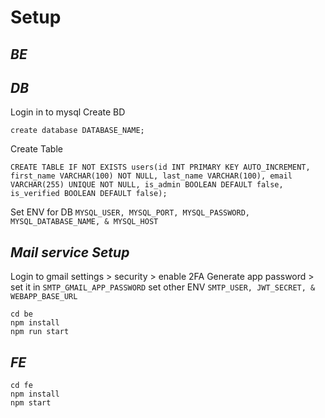# Setup
## _BE_
## _DB_
Login in to mysql
Create BD
```
create database DATABASE_NAME;
```

Create Table
```
CREATE TABLE IF NOT EXISTS users(id INT PRIMARY KEY AUTO_INCREMENT, first_name VARCHAR(100) NOT NULL, last_name VARCHAR(100), email VARCHAR(255) UNIQUE NOT NULL, is_admin BOOLEAN DEFAULT false, is_verified BOOLEAN DEFAULT false);
```

Set ENV for DB
```MYSQL_USER, MYSQL_PORT, MYSQL_PASSWORD, MYSQL_DATABASE_NAME, & MYSQL_HOST```

## _Mail service Setup_
Login to gmail
settings > security > enable 2FA
Generate app password > set it in `SMTP_GMAIL_APP_PASSWORD`
set other ENV `SMTP_USER, JWT_SECRET, & WEBAPP_BASE_URL`
```
cd be
npm install
npm run start
```

## _FE_
```
cd fe
npm install
npm start
```